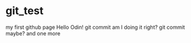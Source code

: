 # git_test
my first github page
Hello Odin!
git commit
am I doing it right?
git commit
maybe?
and one more